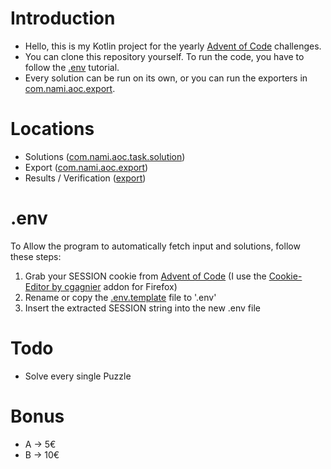 # Introduction
- Hello, this is my Kotlin project for the yearly [Advent of Code](https://adventofcode.com/) challenges.<br>
- You can clone this repository yourself. To run the code, you have to follow the [.env](#env) tutorial.
- Every solution can be run on its own, or you can run the exporters in [com.nami.aoc.export](src/main/kotlin/com/nami/aoc/export).

# Locations
- Solutions ([com.nami.aoc.task.solution](src/main/kotlin/com/nami/aoc/task/solution))
- Export ([com.nami.aoc.export](src/main/kotlin/com/nami/aoc/export))
- Results / Verification ([export](export))

# .env
To Allow the program to automatically fetch input and solutions, follow these steps:
1. Grab your SESSION cookie from [Advent of Code](https://adventofcode.com/) (I use the [Cookie-Editor by cgagnier](https://addons.mozilla.org/en-US/firefox/addon/cookie-editor/) addon for Firefox)
2. Rename or copy the [.env.template](.env.template) file to '.env'
3. Insert the extracted SESSION string into the new .env file

# Todo
- Solve every single Puzzle

# Bonus
- A -> 5€
- B -> 10€